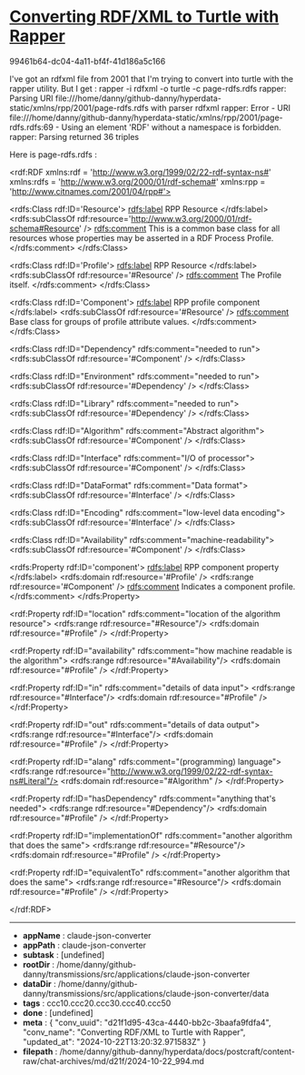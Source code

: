 # [Converting RDF/XML to Turtle with Rapper](https://claude.ai/chat/d21f1d95-43ca-4440-bb2c-3baafa9fdfa4)

99461b64-dc04-4a11-bf4f-41d186a5c166

I've got an rdfxml file from 2001 that I'm trying to convert into turtle with the rapper utility. But I get :
rapper -i rdfxml -o turtle -c page-rdfs.rdfs 
rapper: Parsing URI file:///home/danny/github-danny/hyperdata-static/xmlns/rpp/2001/page-rdfs.rdfs with parser rdfxml
rapper: Error - URI file:///home/danny/github-danny/hyperdata-static/xmlns/rpp/2001/page-rdfs.rdfs:69 - Using an element 'RDF' without a namespace is forbidden.
rapper: Parsing returned 36 triples

Here is page-rdfs.rdfs  :
<?xml version="1.0" encoding="UTF-8"?>
<rdf:RDF xmlns:rdf = 'http://www.w3.org/1999/02/22-rdf-syntax-ns#'
xmlns:rdfs = 'http://www.w3.org/2000/01/rdf-schema#'
xmlns:rpp = 'http://www.citnames.com/2001/04/rpp#'>

<rdfs:Class rdf:ID='Resource'>
<rdfs:label>
RPP Resource
</rdfs:label>
<rdfs:subClassOf rdf:resource='http://www.w3.org/2000/01/rdf-schema#Resource' />
<rdfs:comment>
This is a common base class for all resources whose properties may be asserted in a RDF Process Profile.
</rdfs:comment>
</rdfs:Class>

<rdfs:Class rdf:ID='Profile'>
<rdfs:label>
RPP Resource
</rdfs:label>
<rdfs:subClassOf rdf:resource='#Resource' />
<rdfs:comment>
The Profile itself.
</rdfs:comment>
</rdfs:Class>

<rdfs:Class rdf:ID='Component'>
<rdfs:label>
RPP profile component
</rdfs:label>
<rdfs:subClassOf rdf:resource='#Resource' />
<rdfs:comment>
Base class for groups of profile attribute values.
</rdfs:comment>
</rdfs:Class>

<rdfs:Class rdf:ID="Dependency" rdfs:comment="needed to run">
<rdfs:subClassOf rdf:resource='#Component' />
</rdfs:Class>

<rdfs:Class rdf:ID="Environment" rdfs:comment="needed to run">
<rdfs:subClassOf rdf:resource='#Dependency' />
</rdfs:Class>

<rdfs:Class rdf:ID="Library" rdfs:comment="needed to run">
<rdfs:subClassOf rdf:resource='#Dependency' />
</rdfs:Class>


<rdfs:Class rdf:ID="Algorithm" rdfs:comment="Abstract algorithm">
<rdfs:subClassOf rdf:resource='#Component' />
</rdfs:Class>


<rdfs:Class rdf:ID="Interface" rdfs:comment="I/O of processor">
<rdfs:subClassOf rdf:resource='#Component' />
</rdfs:Class>

<rdfs:Class rdf:ID="DataFormat" rdfs:comment="Data format">
<rdfs:subClassOf rdf:resource='#Interface' />
</rdfs:Class>

<rdfs:Class rdf:ID="Encoding" rdfs:comment="low-level data encoding">
<rdfs:subClassOf rdf:resource='#Interface' />
</rdfs:Class>

<rdfs:Class rdf:ID="Availability" rdfs:comment="machine-readability">
<rdfs:subClassOf rdf:resource='#Component' />
</rdfs:Class>
<Availability rdf:ID="Process" />
<Availability rdf:ID="Executable" />
<Availability rdf:ID="Source" />
<Availability rdf:ID="Definition" />


<rdfs:Property rdf:ID='component'>
<rdfs:label>
RPP component property
</rdfs:label>
<rdfs:domain rdf:resource='#Profile' />
<rdfs:range rdf:resource='#Component' />
<rdfs:comment>
Indicates a component profile.
</rdfs:comment>
</rdfs:Property>

<rdf:Property rdf:ID="location" rdfs:comment="location of the algorithm resource">
<rdfs:range rdf:resource="#Resource"/>
<rdfs:domain rdf:resource="#Profile" />
</rdf:Property>

<rdf:Property rdf:ID="availability" rdfs:comment="how machine readable is the algorithm">
<rdfs:range rdf:resource="#Availability"/>
<rdfs:domain rdf:resource="#Profile" />
</rdf:Property>

<rdf:Property rdf:ID="in" rdfs:comment="details of data input">
<rdfs:range rdf:resource="#Interface"/>
<rdfs:domain rdf:resource="#Profile" />
</rdf:Property>

<rdf:Property rdf:ID="out" rdfs:comment="details of data output">
<rdfs:range rdf:resource="#Interface"/>
<rdfs:domain rdf:resource="#Profile" />
</rdf:Property>

<rdf:Property rdf:ID="alang" rdfs:comment="(programming) language">
<rdfs:range rdf:resource="http://www.w3.org/1999/02/22-rdf-syntax-ns#Literal"/>
<rdfs:domain rdf:resource="#Algorithm" />
</rdf:Property>

<rdf:Property rdf:ID="hasDependency" rdfs:comment="anything that's needed">
<rdfs:range rdf:resource="#Dependency"/>
<rdfs:domain rdf:resource="#Profile" />
</rdf:Property>

<rdf:Property rdf:ID="implementationOf" rdfs:comment="another algorithm that does the same">
<rdfs:range rdf:resource="#Resource"/>
<rdfs:domain rdf:resource="#Profile" />
</rdf:Property>

<rdf:Property rdf:ID="equivalentTo" rdfs:comment="another algorithm that does the same">
<rdfs:range rdf:resource="#Resource"/>
<rdfs:domain rdf:resource="#Profile" />
</rdf:Property>

</rdf:RDF>

---

* **appName** : claude-json-converter
* **appPath** : claude-json-converter
* **subtask** : [undefined]
* **rootDir** : /home/danny/github-danny/transmissions/src/applications/claude-json-converter
* **dataDir** : /home/danny/github-danny/transmissions/src/applications/claude-json-converter/data
* **tags** : ccc10.ccc20.ccc30.ccc40.ccc50
* **done** : [undefined]
* **meta** : {
  "conv_uuid": "d21f1d95-43ca-4440-bb2c-3baafa9fdfa4",
  "conv_name": "Converting RDF/XML to Turtle with Rapper",
  "updated_at": "2024-10-22T13:20:32.971583Z"
}
* **filepath** : /home/danny/github-danny/hyperdata/docs/postcraft/content-raw/chat-archives/md/d21f/2024-10-22_994.md